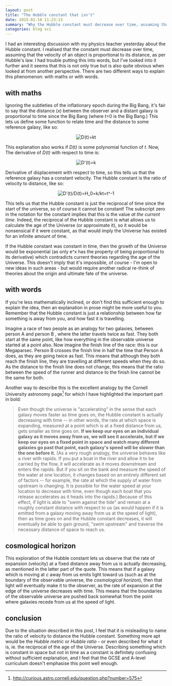 ```yaml
---
layout: post
title: "The Hubble constant that isn't"
date: 2015-01-10 11:23:13
summary: "Why the Hubble constant must decrease over time, assuming that the relative speed of distant galaxies is proportional to distance - and why this should have been blindingly obvious from the start."
categories: blog sci
---
```

I had an interesting discussion with my physics teacher yesterday about the Hubble constant. I realised that the constant must decrease over time, assuming that the velocity of an object is proportional to its distance, as per Hubble's law. I had trouble putting this into words, but I've looked into it further and it seems that this is not only true but is also quite obvious when looked at from another perspective. There are two different ways to explain this phenomenon: with maths or with words.

## with maths

Ignoring the subtleties of the inflationary epoch during the Big Bang, it's fair to say that the distance (*x*) between the observer and a distant galaxy is proportional to time since the Big Bang (where *t*=0 is the Big Bang.) This lets us define some function to relate time and the distance to some reference galaxy, like so:

<div style="text-align: center">
  <img src="http://latex.codecogs.com/png.latex?%5Cdpi%7B120%7D%20D%28t%29%3Dkt" alt="D(t)=kt"/>
</div>

This explanation also works if *D(t)* is some polynomial function of *t*. Now, The derivative of *D(t)* with respect to time is:

<div style="text-align: center">
  <img src="https://latex.codecogs.com/gif.latex?D%27%28t%29%3Dk" alt="D'(t)=k"/>
</div>

Derivative of displacement with respect to time, so this tells us that the reference galaxy has a constant velocity. The Hubble constant is the ratio of velocity to distance, like so:

<div style="text-align: center">
  <img src="https://latex.codecogs.com/gif.latex?%5Cfrac%7BD%27%28t%29%7D%7BD%28t%29%7D%3DH_%7B0%7D%3D%5Cfrac%7Bk%7D%7Bkt%7D%3Dt%5E%7B-1%7D" alt="D'(t)/D(t)=H_0=k/kt=t^-1"/>
</div>

This tells us that the Hubble constant is just the reciprocal of time since the start of the universe, so of course it cannot be constant! The subscript zero in the notation for the constant implies that this is the value *at the current time*. Indeed, the reciprocal of the Hubble constant is what allows us to calculate the age of the Universe (or approximate it), so it would be nonsensical if it were constant, as that would imply the Universe has existed for an infinite amount of time.

If the Hubble constant was constant in time, then the growth of the Universe would be exponential (as only e^x has the property of being proportional to its derivative) which contradicts current theories regarding the age of the Universe. This doesn't imply that it's impossible, of course - I'm open to new ideas in such areas - but would require another radical re-think of theories about the origin and ultimate fate of the universe.

## with words

If you're less mathematically inclined, or don't find this sufficient enough to explain the idea, then an explanation in prose might be more useful to you. Remember that the Hubble constant is just a relationship between how far something is away from you, and how fast it is travelling.

Imagine a race of two people as an analogy for two galaxies, between person A and person B , where the latter travels twice as fast. They both start at the same point, like how everything in the observable universe started at a point also. Now imagine the finish line of the race: this is our Megaparsec. Person B crosses the finish line in half the time that Person A does, as they are going twice as fast. This means that although they both reach the finish line, they are travelling at different speeds when they do so. As the distance to the finish line does not change, this means that the ratio between the speed of the runner and distance to the finish line cannot be the same for both.

Another way to describe this is the excellent analogy by the Cornell University astronomy page[^1] for which I have highlighted the important part in bold:

> Even though the universe is "accelerating" in the sense that each galaxy moves faster as time goes on, the Hubble constant is actually decreasing with time -- in other words, the rate at which space is expanding, measured at a point which is at a fixed distance from us, gets smaller as time goes on. **If we keep our eyes on an individual galaxy as it moves away from us, we will see it accelerate, but if we keep our eyes on a fixed point in space and watch many different galaxies go past that point, each galaxy's speed will be slower than the one before it.** (As a very rough analogy, the universe behaves like a river with rapids. If you put a boat in the river and allow it to be carried by the flow, it will accelerate as it moves downstream and enters the rapids. But if you sit on the bank and measure the speed of the water at one location, it changes based on an entirely different set of factors -- for example, the rate at which the supply of water from upstream is changing. It is possible for the water speed at your location to decrease with time, even though each boat that you release accelerates as it heads into the rapids.) Because of this effect, if light is able to "swim against the tide" and remain at a roughly constant distance with respect to us (as would happen if it is emitted from a galaxy moving away from us at the speed of light), then as time goes on and the Hubble constant decreases, it will eventually be able to gain ground, "swim upstream" and traverse the necessary distance of space to reach us.

## cosmological horizon

This exploration of the Hubble constant lets us observe that the rate of expansion (velocity) at a fixed distance away from us is actually decreasing, as mentioned in the latter part of the quote. This means that if a galaxy which is moving at *c* away from us emits light toward us (such as at the boundary of the observable universe, the *cosmological horizon*), then that light will eventually make it to the observer, as the rate of expansion at the edge of the universe decreases with time. This means that the boundaries of the observable universe are pushed back somewhat from the point where galaxies recede from us at the speed of light.

## conclusion

Due to the situation described in this post, I feel that it is misleading to name the ratio of velocity to distance the Hubble constant. Something more apt would be the *Hubble metric* or *Hubble ratio* - or even described for what it is, ie. the reciprocal of the age of the Universe. Describing something which is constant in space but not in time as a constant is definitely confusing without sufficient explanation, and I feel that the GCSE and A-level curriculum doesn't emphasise this point well enough.

[^1]: http://curious.astro.cornell.edu/question.php?number=575
